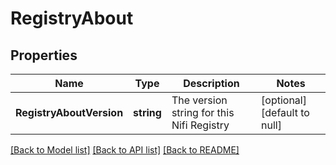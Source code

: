 # RegistryAbout

## Properties
Name | Type | Description | Notes
------------ | ------------- | ------------- | -------------
**RegistryAboutVersion** | **string** | The version string for this Nifi Registry | [optional] [default to null]

[[Back to Model list]](../README.md#documentation-for-models) [[Back to API list]](../README.md#documentation-for-api-endpoints) [[Back to README]](../README.md)


